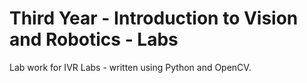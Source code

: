 # Third Year - Introduction to Vision and Robotics - Labs

Lab work for IVR Labs - written using Python and OpenCV.
